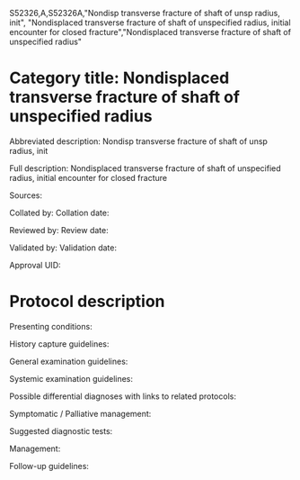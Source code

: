 S52326,A,S52326A,"Nondisp transverse fracture of shaft of unsp radius, init", "Nondisplaced transverse fracture of shaft of unspecified radius, initial encounter for closed fracture","Nondisplaced transverse fracture of shaft of unspecified radius"
# Category title: Nondisplaced transverse fracture of shaft of unspecified radius

Abbreviated description: Nondisp transverse fracture of shaft of unsp radius, init

Full description: Nondisplaced transverse fracture of shaft of unspecified radius, initial encounter for closed fracture

Sources:

Collated by:
Collation date:

Reviewed by:
Review date:

Validated by:
Validation date:

Approval UID:

# Protocol description

Presenting conditions:

History capture guidelines:

General examination guidelines:

Systemic examination guidelines:

Possible differential diagnoses with links to related protocols:

Symptomatic / Palliative management:

Suggested diagnostic tests:

Management:

Follow-up guidelines:

